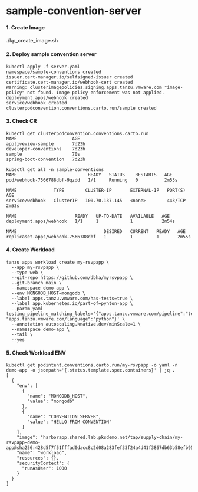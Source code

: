 # sample-convention-server



#### 1. Create Image
./kp_create_image.sh

#### 2. Deploy sample convention server
    kubectl apply -f server.yaml
    namespace/sample-conventions created
    issuer.cert-manager.io/selfsigned-issuer created
    certificate.cert-manager.io/webhook-cert created
    Warning: clusterimagepolicies.signing.apps.tanzu.vmware.com "image-policy" not found. Image policy enforcement was not applied.
    deployment.apps/webhook created
    service/webhook created
    clusterpodconvention.conventions.carto.run/sample created


#### 3. Check CR
    kubectl get clusterpodconvention.conventions.carto.run
    NAME                     AGE
    appliveview-sample       7d23h
    developer-conventions    7d23h
    sample                   70s
    spring-boot-convention   7d23h

    kubectl get all -n sample-conventions
    NAME                           READY   STATUS    RESTARTS   AGE
    pod/webhook-7566788dbf-9qzdd   1/1     Running   0          2m53s

    NAME              TYPE        CLUSTER-IP       EXTERNAL-IP   PORT(S)   AGE
    service/webhook   ClusterIP   100.70.137.145   <none>        443/TCP   2m53s

    NAME                      READY   UP-TO-DATE   AVAILABLE   AGE
    deployment.apps/webhook   1/1     1            1           2m54s

    NAME                                 DESIRED   CURRENT   READY   AGE
    replicaset.apps/webhook-7566788dbf   1         1         1       2m55s
  
  
#### 4. Create Workload
    tanzu apps workload create my-rsvpapp \
      --app my-rsvpapp \
      --type web \
      --git-repo https://github.com/dbha/myrsvpapp \
      --git-branch main \
      --namespace demo-app \
      --env MONGODB_HOST=mongodb \
      --label apps.tanzu.vmware.com/has-tests=true \
      --label app.kubernetes.io/part-of=pyhton-app \
      --param-yaml testing_pipeline_matching_labels='{"apps.tanzu.vmware.com/pipeline":"test", "apps.tanzu.vmware.com/language":"python"}' \
      --annotation autoscaling.knative.dev/minScale=1 \
      --namespace demo-app \
      --tail \
      --yes
  
#### 5. Check Workload ENV
    kubectl get podintent.conventions.carto.run/my-rsvpapp -o yaml -n demo-app -o jsonpath='{.status.template.spec.containers}' | jq .
    [
      {
        "env": [
          {
            "name": "MONGODB_HOST",
            "value": "mongodb"
          },
          {
            "name": "CONVENTION_SERVER",
            "value": "HELLO FROM CONVENTION"
          }
        ],
        "image": "harborapp.shared.lab.pksdemo.net/tap/supply-chain/my-rsvpapp-demo-app@sha256:428d5f7f51fffad0dacc8c2d08a283fef33f24a4d41f3867db63b58efb95240d",
        "name": "workload",
        "resources": {},
        "securityContext": {
          "runAsUser": 1000
        }
      }
    ]  
  
